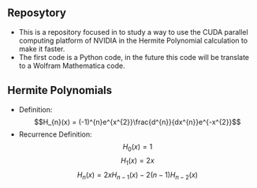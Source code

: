 ## Reposytory 

* This is a repository focused in to study a way to use the CUDA parallel computing platform of NVIDIA in the Hermite Polynomial calculation to make it faster.
* The first code is a Python code, in the future this code will be translate to a Wolfram Mathematica code.

## Hermite Polynomials

* Definition:
  $$H_{n}(x) = (-1)^{n}e^{x^{2}}\frac{d^{n}}{dx^{n}}e^{-x^{2}}$$
* Recurrence Definition:
  $$H_{0}(x) = 1$$
  $$H_{1}(x) = 2x$$
  $$H_{n}(x) = 2xH_{n-1}(x) - 2(n-1)H_{n-2}(x)$$
